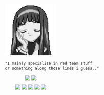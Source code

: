 <p align="center">
<img src="assets/lolxd.gif" width="160px" height="160px" />
</p>

```
                        "I mainly specialise in red team stuff
                        or something along those lines i guess.."
```


<div style="text-align: center; margin-top: 10px;">
    <img src="https://img.shields.io/badge/Telegram-000000?style=for-the-badge&logo=telegram&logoColor=white">
    <img src="https://img.shields.io/badge/Signal-000000.svg?&style=for-the-badge&logo=Signal&logoColor=white">
</div>

<div style="text-align: center; margin-top: 10px;">
    <img src="https://img.shields.io/badge/C-000000?style=for-the-badge&logo=c&logoColor=white">
    <img src="https://img.shields.io/badge/C%2B%2B-000000?style=for-the-badge&logo=c%2B%2B&logoColor=white">
    <img src="https://img.shields.io/badge/Python-000000?style=for-the-badge&logo=python&logoColor=white">
    <img src="https://img.shields.io/badge/Go-000000?style=for-the-badge&logo=go&logoColor=white">
    <img src="https://img.shields.io/badge/Rust-black?style=for-the-badge&logo=rust&logoColor=white">
</div>
